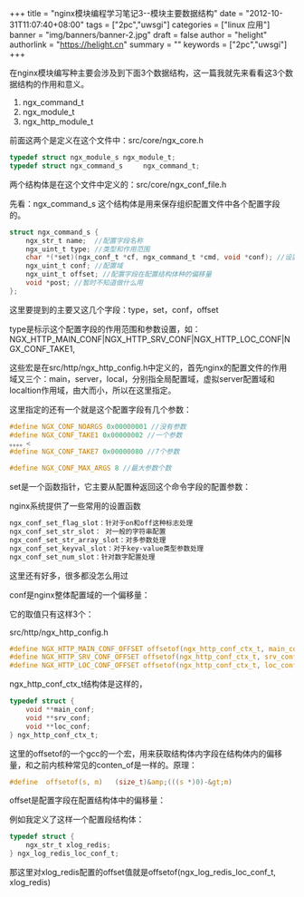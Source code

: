+++
title = "nginx模块编程学习笔记3--模块主要数据结构"
date = "2012-10-31T11:07:40+08:00"
tags = ["2pc","uwsgi"]
categories = ["linux 应用"]
banner = "img/banners/banner-2.jpg"
draft = false
author = "helight"
authorlink = "https://helight.cn"
summary = ""
keywords = ["2pc","uwsgi"]
+++

在nginx模块编写种主要会涉及到下面3个数据结构，这一篇我就先来看看这3个数据结构的作用和意义。

1. ngx_command_t
2. ngx_module_t
3. ngx_http_module_t

前面这两个是定义在这个文件中：src/core/ngx_core.h

```c
typedef struct ngx_module_s ngx_module_t;
typedef struct ngx_command_s     ngx_command_t;
```
两个结构体是在这个文件中定义的：src/core/ngx_conf_file.h

先看：ngx_command_s 这个结构体是用来保存组织配置文件中各个配置字段的。
```c
struct ngx_command_s {
    ngx_str_t name;  //配置字段名称
    ngx_uint_t type; //类型和作用范围
    char *(*set)(ngx_conf_t *cf, ngx_command_t *cmd, void *conf); //设置或是读取函数
    ngx_uint_t conf; //配置域
    ngx_uint_t offset; //配置字段在配置结构体种的偏移量
    void *post; //暂时不知道做什么用
};
```
这里要提到的主要又这几个字段：type，set，conf，offset

type是标示这个配置字段的作用范围和参数设置，如：NGX_HTTP_MAIN_CONF|NGX_HTTP_SRV_CONF|NGX_HTTP_LOC_CONF|NGX_CONF_TAKE1,

这些宏是在src/http/ngx_http_config.h中定义的，首先nginx的配置文件的作用域又三个：main，server，local，分别指全局配置域，虚拟server配置域和localtion作用域，由大而小，所以在这里指定。

这里指定的还有一个就是这个配置字段有几个参数：
```c
#define NGX_CONF_NOARGS 0x00000001 //没有参数
#define NGX_CONF_TAKE1 0x00000002 //一个参数
。。。。<
#define NGX_CONF_TAKE7 0x00000080 //7个参数

#define NGX_CONF_MAX_ARGS 8 //最大参数个数
```
set是一个函数指针，它主要从配置种返回这个命令字段的配置参数：

nginx系统提供了一些常用的设置函数
```sh
ngx_conf_set_flag_slot：针对于on和off这种标志处理
ngx_conf_set_str_slot： 对一般的字符串配置
ngx_conf_set_str_array_slot：对多参数处理
ngx_conf_set_keyval_slot：对于key-value类型参数处理
ngx_conf_set_num_slot：针对数字配置处理
```
这里还有好多，很多都没怎么用过

conf是nginx整体配置域的一个偏移量：

它的取值只有这样3个：

src/http/ngx_http_config.h
```c
#define NGX_HTTP_MAIN_CONF_OFFSET offsetof(ngx_http_conf_ctx_t, main_conf)
#define NGX_HTTP_SRV_CONF_OFFSET offsetof(ngx_http_conf_ctx_t, srv_conf)
#define NGX_HTTP_LOC_CONF_OFFSET offsetof(ngx_http_conf_ctx_t, loc_conf)
```
ngx_http_conf_ctx_t结构体是这样的，
```c
typedef struct {
    void **main_conf;
    void **srv_conf;
    void **loc_conf;
} ngx_http_conf_ctx_t;
```
这里的offsetof的一个gcc的一个宏，用来获取结构体内字段在结构体内的偏移量，和之前内核种常见的conten_of是一样的。原理：
```c
#define  offsetof(s, m)   (size_t)&amp;(((s *)0)-&gt;m)
```
offset是配置字段在配置结构体中的偏移量：

例如我定义了这样一个配置段结构体：
```c
typedef struct {
    ngx_str_t xlog_redis;
} ngx_log_redis_loc_conf_t;
```
那这里对xlog_redis配置的offset值就是offsetof(ngx_log_redis_loc_conf_t, xlog_redis)

